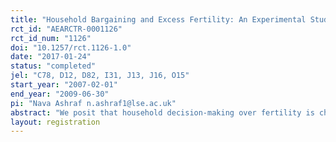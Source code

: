 ```yaml
---
title: "Household Bargaining and Excess Fertility: An Experimental Study in Zambia"
rct_id: "AEARCTR-0001126"
rct_id_num: "1126"
doi: "10.1257/rct.1126-1.0"
date: "2017-01-24"
status: "completed"
jel: "C78, D12, D82, I31, J13, J16, O15"
start_year: "2007-02-01"
end_year: "2009-06-30"
pi: "Nava Ashraf n.ashraf1@lse.ac.uk"
abstract: "We posit that household decision-making over fertility is characterized by moral hazard since most contraception can only be perfectly observed by the woman. Using an experiment in Zambia that varied whether women were given access to contraceptives alone or with their husbands, we find that women given access with their husbands were 19 percent less likely to seek family planning services, 25 percent less likely to use concealable contraception, and 27 percent more likely to give birth. However, women given access to contraception alone report a lower subjective well-being, suggesting a psychosocial cost of making contraceptives more concealable."
layout: registration
---
```


